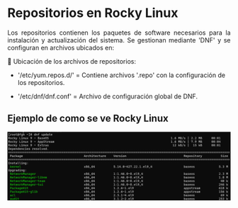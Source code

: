 # Repositorios en Rocky Linux  

<p align="justify"> Los repositorios contienen los paquetes de software necesarios para la instalación y actualización del sistema. Se gestionan mediante 'DNF' y se configuran en archivos ubicados en: </p>

<p align="justify">
📂 Ubicación de los archivos de repositorios:  

- '/etc/yum.repos.d/' = Contiene archivos '.repo' con la configuración de los repositorios.  

- '/etc/dnf/dnf.conf' = Archivo de configuración global de DNF.  
</p>

## Ejemplo de como se ve Rocky Linux
![repositorios](img/cover.png)

